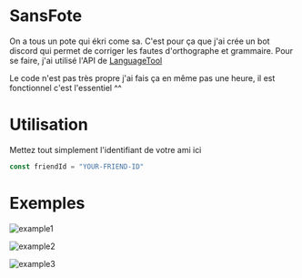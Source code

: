 # SansFote
On a tous un pote qui ékri come sa. C'est pour ça que j'ai crée un bot discord qui permet de corriger les fautes d'orthographe et grammaire.
Pour se faire, j'ai utilisé l'API de [LanguageTool](https://languagetool.org/http-api/swagger-ui/#!/default/post_check)

Le code n'est pas très propre j'ai fais ça en même pas une heure, il est fonctionnel c'est l'essentiel ^^

# Utilisation
Mettez tout simplement l'identifiant de votre ami ici
```js
const friendId = "YOUR-FRIEND-ID"
```

# Exemples
![example1](https://i.ibb.co/7vFvdJf/image.png)

![example2](https://i.ibb.co/dGD6G4y/image.png)

![example3](https://i.ibb.co/mvz6mCc/image.png)

